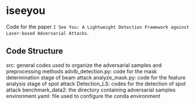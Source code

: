 # iseeyou
Code for the paper `I See You: A Lightweight Detection Framework against Laser-based Adversarial Attacks`.

## Code Structure
src: general codes used to organize the adversarial samples and preprocessing methods
advlb_detection.py: code for the mask determination stage of beam attack
analyze_mask.py: code for the feature analysis stage of spot attack
Detection_LS: codes for the detection of spot attack
benchmark_data2: the directory containing adversarial samples
environment.yaml: file used to configure the conda environment
